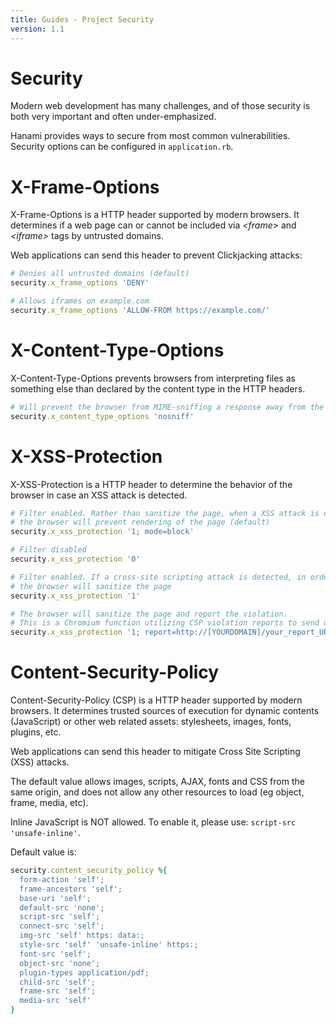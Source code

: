 ```yaml
---
title: Guides - Project Security
version: 1.1
---
```


# Security

Modern web development has many challenges, and of those security is both very important and often under-emphasized.

Hanami provides ways to secure from most common vulnerabilities. Security options can be configured in <code>application.rb</code>.

# X-Frame-Options

X-Frame-Options is a HTTP header supported by modern browsers. It determines if a web page can or cannot be included via *&lt;frame&gt;* and *&lt;iframe&gt;* tags by untrusted domains.

Web applications can send this header to prevent Clickjacking attacks:

```ruby
# Denies all untrusted domains (default)
security.x_frame_options 'DENY'
```

```ruby
# Allows iframes on example.com
security.x_frame_options 'ALLOW-FROM https://example.com/'
```

# X-Content-Type-Options

X-Content-Type-Options prevents browsers from interpreting files as something else than declared by the content type in the HTTP headers.

```ruby
# Will prevent the browser from MIME-sniffing a response away from the declared content-type (default)
security.x_content_type_options 'nosniff'
```

# X-XSS-Protection

X-XSS-Protection is a HTTP header to determine the behavior of the browser in case an XSS attack is detected.


```ruby
# Filter enabled. Rather than sanitize the page, when a XSS attack is detected,
# the browser will prevent rendering of the page (default)
security.x_xss_protection '1; mode=block'
```

```ruby
# Filter disabled
security.x_xss_protection '0'
```

```ruby
# Filter enabled. If a cross-site scripting attack is detected, in order to stop the attack,
# the browser will sanitize the page
security.x_xss_protection '1'
```

```ruby
# The browser will sanitize the page and report the violation.
# This is a Chromium function utilizing CSP violation reports to send details to a URI of your choice
security.x_xss_protection '1; report=http://[YOURDOMAIN]/your_report_URI'
```

# Content-Security-Policy
Content-Security-Policy (CSP) is a HTTP header supported by modern browsers. It determines trusted sources of execution for dynamic
contents (JavaScript) or other web related assets: stylesheets, images, fonts, plugins, etc.

Web applications can send this header to mitigate Cross Site Scripting (XSS) attacks.

The default value allows images, scripts, AJAX, fonts and CSS from the same origin, and does not allow any
other resources to load (eg object, frame, media, etc).

Inline JavaScript is NOT allowed. To enable it, please use: <code>script-src 'unsafe-inline'</code>.

Default value is:

```ruby
security.content_security_policy %{
  form-action 'self';
  frame-ancestors 'self';
  base-uri 'self';
  default-src 'none';
  script-src 'self';
  connect-src 'self';
  img-src 'self' https: data:;
  style-src 'self' 'unsafe-inline' https:;
  font-src 'self';
  object-src 'none';
  plugin-types application/pdf;
  child-src 'self';
  frame-src 'self';
  media-src 'self'
}
```
